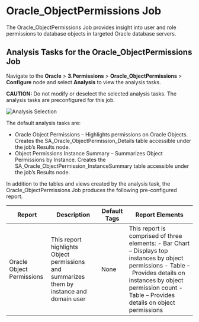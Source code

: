 # Oracle_ObjectPermissions Job

The Oracle_ObjectPermissions Job provides insight into user and role permissions to database objects
in targeted Oracle database servers.

## Analysis Tasks for the Oracle_ObjectPermissions Job

Navigate to the **Oracle** > **3.Permissions** > **Oracle_ObjectPermissions** > **Configure** node
and select **Analysis** to view the analysis tasks.

**CAUTION:** Do not modify or deselect the selected analysis tasks. The analysis tasks are
preconfigured for this job.

![Analysis Selection](/img/product_docs/accessanalyzer/11.6/accessanalyzer/solutions/databases/oracle/permissions/jobgroup35.webp)

The default analysis tasks are:

- Oracle Object Permissions – Highlights permissions on Oracle Objects. Creates the
  SA_Oracle_ObjectPermission_Details table accessible under the job’s Results node.
- Object Permissions Instance Summary – Summarizes Object Permissions by Instance. Creates the
  SA_Oracle_ObjectPermission_InstanceSummary table accessible under the job’s Results node.

In addition to the tables and views created by the analysis task, the Oracle_ObjectPermissions Job
produces the following pre-configured report.

| Report                    | Description                                                                               | Default Tags | Report Elements                                                                                                                                                                                                             |
| ------------------------- | ----------------------------------------------------------------------------------------- | ------------ | --------------------------------------------------------------------------------------------------------------------------------------------------------------------------------------------------------------------------- |
| Oracle Object Permissions | This report highlights Object permissions and summarizes them by instance and domain user | None         | This report is comprised of three elements: - Bar Chart – Displays top instances by object permissions - Table –  Provides details on instances by object permission count - Table – Provides details on object permissions |
